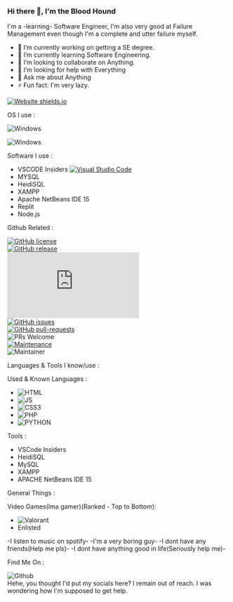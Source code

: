 ### Hi there 👋, I'm the Blood Hound
I'm a -learning- Software Engineer, I'm also very good at Failure Management even though I'm a complete and utter failure myself.
<br>


- 🔭 I’m currently working on getting a SE degree.
- 🌱 I’m currently learning Software Engineering.
- 👯 I’m looking to collaborate on Anything.
- 🤔 I’m looking for help with Everything
- 💬 Ask me about Anything
- ⚡ Fun fact: I'm very lazy.

[![Website shields.io](https://img.shields.io/website-up-down-green-red/http/shields.io.svg)](http://shields.io/)

OS I use :

![Windows](https://img.shields.io/badge/Windows-0078D6?style=for-the-badge&logo=windows&logoColor=white)

![Windows](https://img.shields.io/badge/Kali_Linux-557C94?style=for-the-badge&logo=kali-linux&logoColor=white)

Software I use :

- VSCODE Insiders [![Visual Studio Code](https://img.shields.io/badge/--007ACC?logo=visual%20studio%20code&logoColor=ffffff)](https://code.visualstudio.com/)
- MYSQL
- HeidiSQL
- XAMPP
- Apache NetBeans IDE 15
- Replit
- Node.js

Github Related :

[![GitHub license](https://img.shields.io/github/license/Naereen/StrapDown.js.svg)](https://github.com/Naereen/StrapDown.js/blob/master/LICENSE)
<br>
[![GitHub release](https://img.shields.io/github/release/Naereen/StrapDown.js.svg)](https://GitHub.com/Naereen/StrapDown.js/releases/)
<br>
[![Latest release](https://badgen.net/github/release/Naereen/Strapdown.js)](https://github.com/Naereen/Strapdown.js/releases)
<br>
[![GitHub issues](https://img.shields.io/github/issues/Naereen/StrapDown.js.svg)](https://GitHub.com/Naereen/StrapDown.js/issues/)
<br>
[![GitHub pull-requests](https://img.shields.io/github/issues-pr/Naereen/StrapDown.js.svg)](https://GitHub.com/Naereen/StrapDown.js/pull/)
<br>
![PRs Welcome](https://img.shields.io/badge/PRs-welcome-brightgreen.svg?style=flat-square)
<br>
[![Maintenance](https://img.shields.io/badge/Maintained%3F-yes-green.svg)](https://GitHub.com/Naereen/StrapDown.js/graphs/commit-activity)
<br>
![Maintainer](https://img.shields.io/badge/maintainer-TheBloodHound-blue)

Languages & Tools I know/use :

Used & Known Languages :

- ![HTML](https://img.shields.io/badge/HTML5-E34F26?style=for-the-badge&logo=html5&logoColor=white)
- ![JS](https://img.shields.io/badge/JavaScript-323330?style=for-the-badge&logo=javascript&logoColor=F7DF1E)
- ![CSS3](https://img.shields.io/badge/CSS3-1572B6?style=for-the-badge&logo=css3&logoColor=white)
- ![PHP](https://img.shields.io/badge/PHP-777BB4?style=for-the-badge&logo=php&logoColor=white)
- ![PYTHON](https://img.shields.io/badge/Python-FFD43B?style=for-the-badge&logo=python&logoColor=blue)

Tools :

- VSCode Insiders
- HeidiSQL
- MySQL
- XAMPP
- APACHE NetBeans IDE 15

General Things :

Video Games(Ima gamer)(Ranked - Top to Bottom):

- ![Valorant](https://img.shields.io/badge/Valorant-fa4454?style=for-the-badge&logo=valorant&logoColor=white)
- Enlisted

-I listen to music on spotify-
-I'm a very boring guy-
-I dont have any friends(Help me pls)-
-I dont have anything good in life(Seriously help me)-

Find Me On :

![Github](https://img.shields.io/badge/GitHub-100000?style=for-the-badge&logo=github&logoColor=white)
<br>
Hehe, you thought I'd put my socials here? I remain out of reach. I was wondering how I'm supposed to get help.
